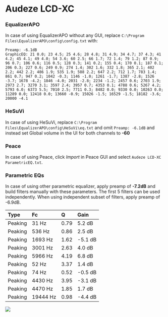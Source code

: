 # Audeze LCD-XC

### EqualizerAPO
In case of using EqualizerAPO without any GUI, replace `C:\Program Files\EqualizerAPO\config\config.txt`
with:
```
Preamp: -6.1dB
GraphicEQ: 21 0.0; 23 4.5; 25 4.6; 28 4.8; 31 4.9; 34 4.7; 37 4.3; 41 4.2; 45 4.1; 49 4.0; 54 3.6; 60 2.5; 66 1.7; 72 1.4; 79 1.2; 87 0.9; 96 0.7; 106 0.6; 116 0.5; 128 0.3; 141 0.2; 155 0.4; 170 0.1; 187 0.1; 206 0.3; 227 0.6; 249 0.9; 274 1.4; 302 1.6; 332 1.8; 365 2.1; 402 2.2; 442 2.2; 486 1.9; 535 1.9; 588 2.2; 647 2.2; 712 1.7; 783 1.4; 861 0.7; 947 0.2; 1042 -0.3; 1146 -1.0; 1261 -1.7; 1387 -2.8; 1526 -3.7; 1678 -4.2; 1846 -4.0; 2031 -2.8; 2234 -1.2; 2457 0.6; 2703 1.9; 2973 2.7; 3270 3.1; 3597 2.4; 3957 0.7; 4353 0.1; 4788 0.6; 5267 4.2; 5793 6.0; 6373 5.5; 7010 2.5; 7711 0.3; 8482 0.0; 9330 0.0; 10263 0.0; 11289 0.0; 12418 0.0; 13660 -0.9; 15026 -1.5; 16529 -1.5; 18182 -3.6; 20000 -4.1
```

### HeSuVi
In case of using HeSuVi, replace `C:\Program Files\EqualizerAPO\config\HeSuVi\eq.txt` and omit `Preamp:
-6.1dB` and instead set Global volume in the UI for both channels to **-60**

### Peace
In case of using Peace, click *Import* in Peace GUI and select `Audeze LCD-XC ParametricEQ.txt`.

### Parametric EQs
In case of using other parametric equalizer, apply preamp of **-7.2dB** and build filters manually
with these parameters. The first 5 filters can be used independently.
When using independent subset of filters, apply preamp of -6.9dB.

| Type    | Fc       |    Q | Gain    |
|:--------|:---------|:-----|:--------|
| Peaking | 31 Hz    | 0.79 | 5.2 dB  |
| Peaking | 536 Hz   | 0.86 | 2.5 dB  |
| Peaking | 1693 Hz  | 1.62 | -5.1 dB |
| Peaking | 3001 Hz  | 2.63 | 4.0 dB  |
| Peaking | 5966 Hz  | 4.19 | 6.8 dB  |
| Peaking | 52 Hz    | 3.37 | 1.4 dB  |
| Peaking | 74 Hz    | 0.52 | -0.5 dB |
| Peaking | 4430 Hz  | 3.95 | -3.1 dB |
| Peaking | 4470 Hz  | 1.85 | 1.7 dB  |
| Peaking | 19444 Hz | 0.98 | -4.4 dB |

![](https://raw.githubusercontent.com/jaakkopasanen/AutoEq/master/results/innerfidelity/sbaf-serious/Audeze%20LCD-XC/Audeze%20LCD-XC.png)